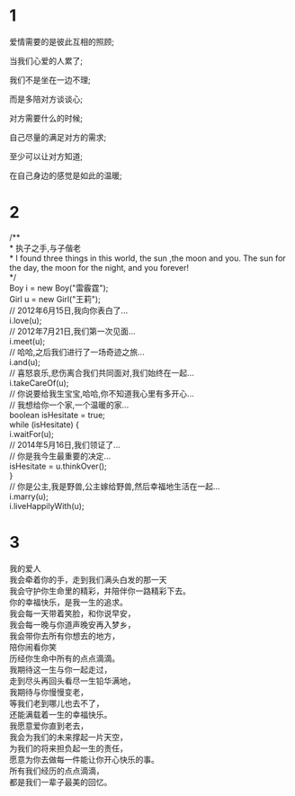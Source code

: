 
# 1

<p>爱情需要的是彼此互相的照顾;</p>
<p>当我们心爱的人累了;</p>
<p>我们不是坐在一边不理;</p>
<p>而是多陪对方谈谈心;</p>
<p>对方需要什么的时候;</p>
<p>自己尽量的满足对方的需求;</p>
<p>至少可以让对方知道;</p>
<p>在自己身边的感觉是如此的温暖;</p>

# 2

<div id="code">
    <span class="comments">/**</span><br />
    <span class="space"/><span class="comments">* 执子之手,与子偕老</span><br />
    <span class="space"/><span class="comments">* I found three things in this world, the sun ,the moon and you. The sun for the day, the moon for the night, and you forever! </span><br />
    <span class="space"/><span class="comments">*/</span><br />
    Boy i = <span class="keyword">new</span> Boy(<span class="string">"雷霰霆"</span>);<br />
    Girl u = <span class="keyword">new</span> Girl(<span class="string">"王莉"</span>);<br />
    <span class="comments">// 2012年6月15日,我向你表白了... </span><br />
    i.love(u);<br />
    <span class="comments">// 2012年7月21日,我们第一次见面...</span><br />
    i.meet(u);<br />
    <span class="comments">// 哈哈,之后我们进行了一场奇迹之旅...</span><br />
    i.and(u);<br />
    <span class="comments">// 喜怒哀乐,悲伤离合我们共同面对,我们始终在一起...</span><br />
    i.takeCareOf(u);<br />
    <span class="comments">// 你说要给我生宝宝,哈哈,你不知道我心里有多开心...</span><br />
    <span class="comments">// 我想给你一个家,一个温暖的家...</span><br />
    <span class="keyword">boolean</span> isHesitate = <span class="keyword">true</span>;<br />
    <span class="keyword">while</span> (isHesitate) {<br />
    <span class="placeholder"/>i.waitFor(u);<br />
    <span class="placeholder"/><span class="comments">// 2014年5月16日,我们领证了...</span><br />
    <span class="placeholder"/><span class="comments">// 你是我今生最重要的决定...</span><br />
    <span class="placeholder"/>isHesitate = u.thinkOver();<br />
    }<br />
    <span class="comments">// 你是公主,我是野兽,公主嫁给野兽,然后幸福地生活在一起...</span><br />
    i.marry(u);<br />
    i.liveHappilyWith(u);<br />
</div>

# 3

<div id="code">
    <span class="comments">我的爱人</span><br />
    <span class="space"/><span class="comments">我会牵着你的手，走到我们满头白发的那一天</span><br />
    <span class="space"/><span class="comments">我会守护你生命里的精彩，并陪伴你一路精彩下去。</span><br />
    <span class="space"/><span class="comments">你的幸福快乐，是我一生的追求。</span><br />
    <span class="space"/>我会每一天带着笑脸，和你说早安，<br />
    <span class="space"/>我会每一晚与你道声晚安再入梦乡，<br />
    <span class="space"/>我会带你去所有你想去的地方，<br />
    <span class="space"/>陪你闹看你笑<br />
    <span class="space"/>历经你生命中所有的点点滴滴。<br />
    <span class="space"/>我期待这一生与你一起走过，<br />
    <span class="space"/>走到尽头再回头看尽一生铅华满地，<br />
    <span class="space"/>我期待与你慢慢变老，<br />
    <span class="space"/>等我们老到哪儿也去不了，<br />
    <span class="space"/>还能满载着一生的幸福快乐。<br />
    <span class="keyword">我愿意爱你直到老去，<br />
    <span class="space"/>我会为我们的未来撑起一片天空，<br />
    <span class="space"/>为我们的将来担负起一生的责任，<br />
    <span class="space"/>愿意为你去做每一件能让你开心快乐的事。<br />
    <span class="space"/>所有我们经历的点点滴滴，<br />都是我们一辈子最美的回忆。</span> <br />
    <br />
</div>

